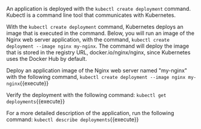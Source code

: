 An application is deployed with the `kubectl create deployment` command. Kubectl is a command line tool that communicates with Kubernetes.

With the `kubectl create deployment` command, Kubernetes deploys an image that is executed in the command. Below, you will run an image of the Nginx web server application, with the command, `kubectl create deployment --image nginx my-nginx`. The command will deploy the image that is stored in the registry URL, docker.io/nginx/nginx, since Kubernetes uses the Docker Hub by default.

Deploy an application image of the Nginx web server named "my-nginx" with the following command, `kubectl create deployment --image nginx my-nginx`{{execute}}

Verify the deployment with the following command:
`kubectl get deployments`{{execute}}

For a more detailed description of the application, run the following command:
`kubectl describe deployments`{{execute}}
